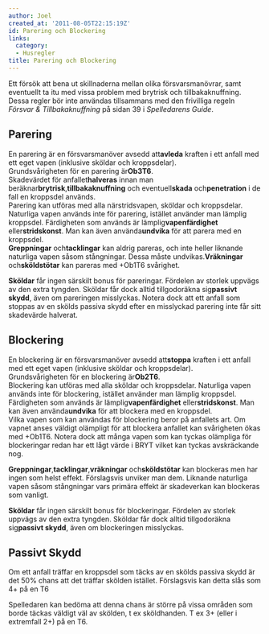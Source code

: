 ```yaml
---
author: Joel
created_at: '2011-08-05T22:15:19Z'
id: Parering och Blockering
links:
  category:
  - Husregler
title: Parering och Blockering
---
```


Ett försök att bena ut skillnaderna mellan olika försvarsmanövrar, samt eventuellt ta itu med vissa
problem med brytrisk och tillbakaknuffning. Dessa regler bör inte användas tillsammans med den
frivilliga regeln *Försvar & Tillbakaknuffning* på sidan 39 i *Spelledarens Guide*.

Parering
--------

En parering är en försvarsmanöver avsedd att**avleda** kraften i ett anfall med ett eget vapen
(inklusive sköldar och kroppsdelar).\
Grundsvårigheten för en parering är**Ob3T6**.\
Skadevärdet för anfallet**halveras** innan man beräknar**brytrisk**,**tillbakaknuffning** och
eventuell**skada** och**penetration** i de fall en kroppsdel används.\
Parering kan utföras med alla närstridsvapen, sköldar och kroppsdelar. Naturliga vapen används inte
för parering, istället använder man lämplig kroppsdel. Färdigheten som används är
lämplig**vapenfärdighet** eller**stridskonst**. Man kan även använda**undvika** för att parera med
en kroppsdel.\
**Greppningar** och**tacklingar** kan aldrig pareras, och inte heller liknande naturliga vapen såsom
stångningar. Dessa måste undvikas.**Vräkningar** och**sköldstötar** kan pareras med +Ob1T6
svårighet.

**Sköldar** får ingen särskilt bonus för pareringar. Fördelen av storlek uppvägs av den extra
tyngden. Sköldar får dock alltid tillgodoräkna sig**passivt skydd**, även om pareringen misslyckas.
Notera dock att ett anfall som stoppas av en skölds passiva skydd efter en misslyckad parering inte
får sitt skadevärde halverat.

Blockering
----------

En blockering är en försvarsmanöver avsedd att**stoppa** kraften i ett anfall med ett eget vapen
(inklusive sköldar och kroppsdelar).\
Grundsvårigheten för en blockering är**Ob2T6**.\
Blockering kan utföras med alla sköldar och kroppsdelar. Naturliga vapen används inte för
blockering, istället använder man lämplig kroppsdel. Färdigheten som används är
lämplig**vapenfärdighet** eller**stridskonst**. Man kan även använda**undvika** för att blockera med
en kroppsdel.\
Vilka vapen som kan användas för blockering beror på anfallets art. Om vapnet anses väldigt
olämpligt för att blockera anfallet kan svårigheten ökas med +Ob1T6. Notera dock att många vapen som
kan tyckas olämpliga för blockeringar redan har ett lågt värde i BRYT vilket kan tyckas avskräckande
nog.

**Greppningar**,**tacklingar**,**vräkningar** och**sköldstötar** kan blockeras men har ingen som
helst effekt. Förslagsvis unviker man dem. Liknande naturliga vapen såsom stångningar vars primära
effekt är skadeverkan kan blockeras som vanligt.

**Sköldar** får ingen särskilt bonus för blockeringar. Fördelen av storlek uppvägs av den extra
tyngden. Sköldar får dock alltid tillgodoräkna sig**passivt skydd**, även om blockeringen
misslyckas.

Passivt Skydd
-------------

Om ett anfall träffar en kroppsdel som täcks av en skölds passiva skydd är det 50% chans att det
träffar skölden istället. Förslagsvis kan detta slås som 4+ på en T6

Spelledaren kan bedöma att denna chans är större på vissa områden som borde täckas väldigt väl av
skölden, t ex sköldhanden. T ex 3+ (eller i extremfall 2+) på en T6.